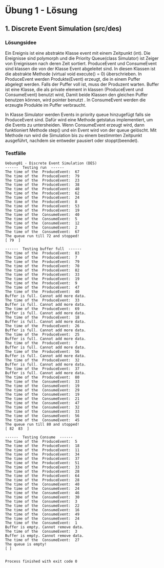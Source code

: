 # Übung 1 - Lösung

## 1. Discrete Event Simulation (src/des)

### Lösungsidee
Ein Ereignis ist eine abstrakte Klasse event mit einem Zeitpunkt (int).
Die Ereignisse sind polymorph und die Priority Queue(class Simulator) ist Zeiger von Ereignissen nach deren Zeit sortiert.
ProduceEvent und ConsumeEvent sind klassen die von der Klasse Event abgeleitet sind. In diesen Klassen ist die abstrakte Methode (virtual void execute() = 0) überschrieben. In ProduceEvent werden Produkte(Event) erzeugt, die in einem Puffer abgelegt werden. Falls der Puffer voll ist, muss der Produzent warten. Buffer ist eine Klasse, die als private element in klassen (ProduceEvent und ConsumeEvent) benutzt wird, Damit beide Klassen den gleichen Puffer benutzen können,  wird pointer benutzt . In ConsumeEvent werden die erzeugte Produkte im Puffer verbraucht.

In Klasse Simulator werden Events in priority queue hinzugefügt falls sie ProduceEvent sind. Dafür wird eine Methode getstatus implementiert, um die Events zu untersheiden. Wenn ConsumeEvent erzeugt wird, dann funktioniert Methode step() und ein Event wird von der queue gelöscht.
Mit Methode run wird die Simulation bis zu einem bestimmten Zeitpunkt ausgeführt, nachdem sie entweder pausiert oder stoppt(beendet). 

### Testfälle
```
Uebung01 - Discrete Event Simulation (DES)
------  Testing run  ------
The time of the  ProduceEvent:  67
The time of the  ProduceEvent:  79
The time of the  ProduceEvent:  23
The time of the  ProduceEvent:  38
The time of the  ProduceEvent:  40
The time of the  ProduceEvent:  62
The time of the  ProduceEvent:  24
The time of the  ProduceEvent:  8
The time of the  ProduceEvent:  53
The time of the  ProduceEvent:  19
The time of the  ConsumeEvent:  40
The time of the  ConsumeEvent:  5
The time of the  ConsumeEvent:  12
The time of the  ConsumeEvent:  2
The time of the  ConsumeEvent:  67
The queue run till 72 and stopped!
[ 79  ]

------  Testing buffer full  ------
The time of the  ProduceEvent:  83
The time of the  ProduceEvent:  7
The time of the  ProduceEvent:  79
The time of the  ProduceEvent:  70
The time of the  ProduceEvent:  82
The time of the  ProduceEvent:  33
The time of the  ProduceEvent:  19
The time of the  ProduceEvent:  9
The time of the  ProduceEvent:  47
The time of the  ProduceEvent:  40
Buffer is full. Cannot add more data.
The time of the  ProduceEvent:  33
Buffer is full. Cannot add more data.
The time of the  ProduceEvent:  69
Buffer is full. Cannot add more data.
The time of the  ProduceEvent:  18
Buffer is full. Cannot add more data.
The time of the  ProduceEvent:  26
Buffer is full. Cannot add more data.
The time of the  ProduceEvent:  25
Buffer is full. Cannot add more data.
The time of the  ProduceEvent:  7
Buffer is full. Cannot add more data.
The time of the  ProduceEvent:  56
Buffer is full. Cannot add more data.
The time of the  ProduceEvent:  32
Buffer is full. Cannot add more data.
The time of the  ProduceEvent:  37
Buffer is full. Cannot add more data.
The time of the  ProduceEvent:  80
The time of the  ConsumeEvent:  33
The time of the  ConsumeEvent:  19
The time of the  ConsumeEvent:  29
The time of the  ConsumeEvent:  19
The time of the  ConsumeEvent:  21
The time of the  ConsumeEvent:  47
The time of the  ConsumeEvent:  32
The time of the  ConsumeEvent:  33
The time of the  ConsumeEvent:  56
The time of the  ConsumeEvent:  45
The queue run till 80 and stopped!
[ 82  83  ]

------  Testing Consume  ------
The time of the  ProduceEvent:  5
The time of the  ProduceEvent:  18
The time of the  ProduceEvent:  11
The time of the  ProduceEvent:  34
The time of the  ProduceEvent:  37
The time of the  ProduceEvent:  51
The time of the  ProduceEvent:  33
The time of the  ProduceEvent:  28
The time of the  ProduceEvent:  64
The time of the  ProduceEvent:  28
The time of the  ConsumeEvent:  40
The time of the  ConsumeEvent:  24
The time of the  ConsumeEvent:  46
The time of the  ConsumeEvent:  30
The time of the  ConsumeEvent:  3
The time of the  ConsumeEvent:  22
The time of the  ConsumeEvent:  16
The time of the  ConsumeEvent:  49
The time of the  ConsumeEvent:  24
The time of the  ConsumeEvent:  1
Buffer is empty. Cannot remove data.
The time of the  ConsumeEvent:  3
Buffer is empty. Cannot remove data.
The time of the  ConsumeEvent:  27
The queue is empty!
[ ]


Process finished with exit code 0
```